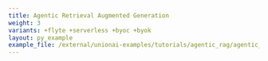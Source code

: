 ```yaml
---
title: Agentic Retrieval Augmented Generation
weight: 3
variants: +flyte +serverless +byoc +byok
layout: py_example
example_file: /external/unionai-examples/tutorials/agentic_rag/agentic_rag.py
---
```

